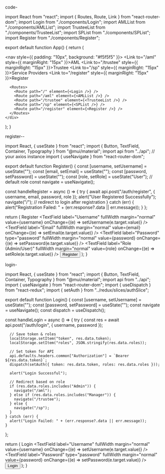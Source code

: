 code-

import React from "react";
import { Routes, Route, Link } from "react-router-dom";
import Login from "./components/Login";
import AMLList from "./components/AMLList";
import TrusteeList from "./components/TrusteeList";
import SPList from "./components/SPList";
import Register from "./components/Register";

export default function App() {
  return (
    <div>
      <nav style={{ padding: "10px", background: "#f5f5f5" }}>
        <Link to="/aml" style={{ marginRight: "15px" }}>AML</Link>
        <Link to="/trustee" style={{ marginRight: "15px" }}>Trustee</Link>
        <Link to="/sp" style={{ marginRight: "15px" }}>Service Providers</Link>
        <Link to="/register" style={{ marginRight: "15px" }}>Register</Link>
      </nav>

      <Routes>
        <Route path="/" element={<Login />} />
        <Route path="/aml" element={<AMLList />} />
        <Route path="/trustee" element={<TrusteeList />} />
        <Route path="/sp" element={<SPList />} />
        <Route path="/register" element={<Register />} />
      </Routes>
    </div>
  );
}




register--




import React, { useState } from "react";
import { Button, TextField, Container, Typography } from "@mui/material";
import api from "../api"; // your axios instance
import { useNavigate } from "react-router-dom";

export default function Register() {
  const [username, setUsername] = useState("");
  const [email, setEmail] = useState("");
  const [password, setPassword] = useState("");
  const [role, setRole] = useState("User"); // default role
  const navigate = useNavigate();

  const handleRegister = async () => {
    try {
      await api.post("/auth/register", { username, email, password, role });
      alert("User Registered Successfully");
      navigate("/"); // redirect to login after registration
    } catch (err) {
      alert("Registration Failed: " + (err.response?.data || err.message));
    }
  };

  return (
    <Container maxWidth="sm">
      <Typography variant="h4" gutterBottom>
        Register
      </Typography>
      <TextField
        label="Username"
        fullWidth
        margin="normal"
        value={username}
        onChange={(e) => setUsername(e.target.value)}
      />
      <TextField
        label="Email"
        fullWidth
        margin="normal"
        value={email}
        onChange={(e) => setEmail(e.target.value)}
      />
      <TextField
        label="Password"
        type="password"
        fullWidth
        margin="normal"
        value={password}
        onChange={(e) => setPassword(e.target.value)}
      />
      <TextField
        label="Role (Admin/User)"
        fullWidth
        margin="normal"
        value={role}
        onChange={(e) => setRole(e.target.value)}
      />
      <Button variant="contained" fullWidth onClick={handleRegister}>
        Register
      </Button>
    </Container>
  );
}


login- 


import React, { useState } from "react";
import { Button, TextField, Container, Typography } from "@mui/material";
import api from "../api";
import { useNavigate } from "react-router-dom";
import { useDispatch } from "react-redux";
import { setAuth } from "../redux/slices/authSlice";

export default function Login() {
  const [username, setUsername] = useState("");
  const [password, setPassword] = useState("");
  const navigate = useNavigate();
  const dispatch = useDispatch();

  const handleLogin = async () => {
    try {
      const res = await api.post("/auth/login", { username, password });

      // Save token & roles
      localStorage.setItem("token", res.data.token);
      localStorage.setItem("roles", JSON.stringify(res.data.roles));

      // Set token for API
      api.defaults.headers.common["Authorization"] = `Bearer ${res.data.token}`;
      dispatch(setAuth({ token: res.data.token, roles: res.data.roles }));

      alert("Login Successful");

      // Redirect based on role
      if (res.data.roles.includes("Admin")) {
        navigate("/aml");
      } else if (res.data.roles.includes("Manager")) {
        navigate("/trustee");
      } else {
        navigate("/sp");
      }
    } catch (err) {
      alert("Login Failed: " + (err.response?.data || err.message));
    }
  };

  return (
    <Container maxWidth="sm">
      <Typography variant="h4" gutterBottom>
        Login
      </Typography>
      <TextField
        label="Username"
        fullWidth
        margin="normal"
        value={username}
        onChange={(e) => setUsername(e.target.value)}
      />
      <TextField
        label="Password"
        type="password"
        fullWidth
        margin="normal"
        value={password}
        onChange={(e) => setPassword(e.target.value)}
      />
      <Button variant="contained" fullWidth onClick={handleLogin}>
        Login
      </Button>
    </Container>
  );
}